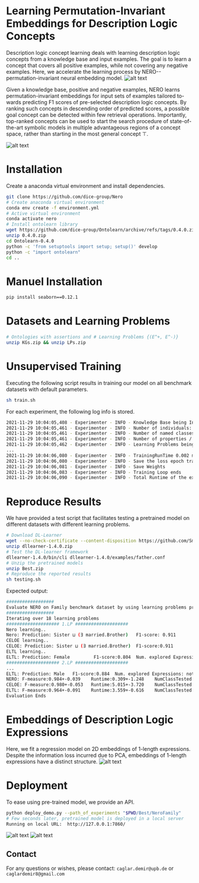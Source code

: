 # Learning Permutation-Invariant Embeddings for Description Logic Concepts

Description logic concept learning deals with learning description logic concepts from a knowledge base and input examples. 
The goal is to learn a concept that covers all positive examples, while not covering any negative examples. 
Here, we accelerate the learning process by NERO--permutation-invariant neural embedding model.
![alt text](core/figures/nero.png)

Given a knowledge base, positive and negative examples, NERO learns permutation-invariant embeddings for input sets of examples tailored to-
wards predicting F1 scores of pre-selected description logic concepts. By
ranking such concepts in descending order of predicted scores, a possible
goal concept can be detected within few retrieval operations. 
Importantly, top-ranked concepts can be used to start the search procedure of
state-of-the-art symbolic models in multiple advantageous regions of a
concept space, rather than starting in the most general concept ⊤.

![alt text](core/figures/kb.png)


# Installation
Create a anaconda virtual environment and install dependencies.
```sh
git clone https://github.com/dice-group/Nero
# Create anaconda virtual environment
conda env create -f environment.yml
# Active virtual environment 
conda activate nero
# Install ontolearn library
wget https://github.com/dice-group/Ontolearn/archive/refs/tags/0.4.0.zip
unzip 0.4.0.zip
cd Ontolearn-0.4.0
python -c 'from setuptools import setup; setup()' develop
python -c "import ontolearn"
cd ..
```
# Manuel Installation
```sh
pip install seaborn==0.12.1
```

# Datasets and Learning Problems 
```sh
# Ontologies with assertions and # Learning Problems {(E^+, E^-)}
unzip KGs.zip && unzip LPs.zip
```

# Unsupervised Training
Executing the following script results in training our model on all benchmark datasets with default parameters.
```sh
sh train.sh
```
For each experiment, the following log info is stored.
```sh
2021-11-29 10:04:05,408 - Experimenter - INFO - Knowledge Base being Initialized /../KGs/Lymphography/lymphography.owl
2021-11-29 10:04:05,461 - Experimenter - INFO - Number of individuals: 148
2021-11-29 10:04:05,461 - Experimenter - INFO - Number of named classes / expressions: 49
2021-11-29 10:04:05,461 - Experimenter - INFO - Number of properties / roles : 0
2021-11-29 10:04:05,462 - Experimenter - INFO - Learning Problems being generated
...
2021-11-29 10:04:06,080 - Experimenter - INFO - TrainingRunTime 0.002 minutes
2021-11-29 10:04:06,080 - Experimenter - INFO - Save the loss epoch trajectory
2021-11-29 10:04:06,081 - Experimenter - INFO - Save Weights
2021-11-29 10:04:06,083 - Experimenter - INFO - Training Loop ends
2021-11-29 10:04:06,090 - Experimenter - INFO - Total Runtime of the experiment:0.20418190956115723
```

# Reproduce Results
We have provided a test script that facilitates testing a pretrained model on different datasets with different learning problems.
```sh
# Download DL-Learner
wget --no-check-certificate --content-disposition https://github.com/SmartDataAnalytics/DL-Learner/releases/download/1.4.0/dllearner-1.4.0.zip
unzip dllearner-1.4.0.zip
# Test the DL-learner framework
dllearner-1.4.0/bin/cli dllearner-1.4.0/examples/father.conf
# Unzip the pretrained models
unzip Best.zip
# Reproduce the reported results
sh testing.sh
```
Expected output: 
```sh
##################
Evaluate NERO on Family benchmark dataset by using learning problems provided in DL-Learner
##################
Iterating over 18 learning problems
#################### 1.LP ####################
Nero learning..
Nero: Prediction: Sister ⊔ (∃ married.Brother)   F1-score: 0.911         Num. explored Expressions: 100
CELOE learning..
CELOE: Prediction: Sister ⊔ (∃ married.Brother)  F1-score:0.911          Num. explored Expressions: 8038
ELTL learning..
ELTL: Prediction: Female         F1-score:0.804  Num. explored Expressions: not reported.
#################### 2.LP ####################
...
ELTL: Prediction: Male   F1-score:0.884  Num. explored Expressions: not reported.
NERO: F-measure:0.984+-0.039    Runtime:0.309+-1.248    NumClassTested:21.056+-37.298
CELOE: F-measure:0.980+-0.053   Runtime:5.015+-3.720    NumClassTested:1457.333+-3270.442
ELTL: F-measure:0.964+-0.091    Runtime:3.559+-0.616    NumClassTested:-1.000+-0.000
Evaluation Ends
```


# Embeddings of Description Logic Expressions
Here, we fit a regression model on 2D embeddings of 1-length expressions. 
Despite the information loss incurred due to PCA, embeddings of 1-length expressions have a distinct structure.
![alt text](core/figures/regplotfamily_plot.png)
# Deployment
To ease using pre-trained model, we provide an API.
```sh
python deploy_demo.py --path_of_experiments "$PWD/Best/NeroFamily"
# Few seconds later, pretrained model is deployed in a local server
Running on local URL:  http://127.0.0.1:7860/
```
![alt text](core/figures/deploy_1.png)
![alt text](core/figures/deploy_2.png)

## Contact
For any questions or wishes, please contact:  ```caglar.demir@upb.de``` or ```caglardemir8@gmail.com```
